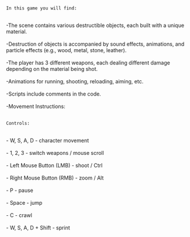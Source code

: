 
<br><code>In this game you will find:</code>

<br>-The scene contains various destructible objects, each built with a unique material.
<br><br>-Destruction of objects is accompanied by sound effects, animations, and particle effects (e.g., wood, metal, stone, leather).
<br><br>-The player has 3 different weapons, each dealing different damage depending on the material being shot.
<br><br>-Animations for running, shooting, reloading, aiming, etc.
<br><br>-Scripts include comments in the code.
<br><br>-Movement Instructions:

<br><code>Controls:</code>

<br>- W, S, A, D - character movement
<br><br>- 1, 2, 3 - switch weapons / mouse scroll
<br><br>- Left Mouse Button (LMB) - shoot / Ctrl
<br><br>- Right Mouse Button (RMB) - zoom / Alt
<br><br>- P - pause
<br><br>- Space - jump
<br><br>- C - crawl
<br><br>- W, S, A, D + Shift - sprint
